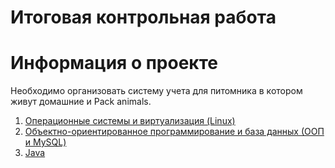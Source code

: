 # Итоговая контрольная работа

 # Информация о проекте
 Необходимо организовать систему учета для питомника в котором живут домашние и Pack animals. 

 1. [Операционные системы и виртуализация (Linux)](Linux/task1.md)
 2. [Объектно-ориентированное программирование и база данных (ООП и MySQL)](OOP/task2.md)
 3. [ Java ](./Java/task3.md) 
